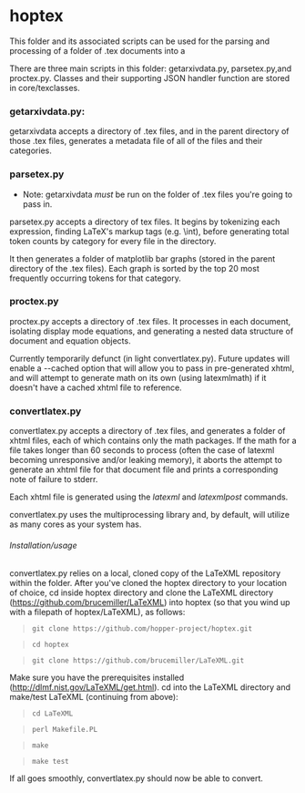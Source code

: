 # hoptex

This folder and its associated scripts can be used for the parsing and processing of a folder of .tex documents into a

There are three main scripts in this folder: getarxivdata.py, parsetex.py,and proctex.py.
Classes and their supporting JSON handler function are stored in core/texclasses.

### getarxivdata.py:
getarxivdata accepts a directory of .tex files, and in the parent directory of those .tex files, generates a metadata file of all of the files and their categories.

### parsetex.py
* Note: getarxivdata *must* be run on the folder of .tex files you're going to pass in.

parsetex.py accepts a directory of tex files. It begins by tokenizing each expression, finding LaTeX's markup tags (e.g. \\int), before generating total token counts by category for every file in the directory.

It then generates a folder of matplotlib bar graphs (stored in the parent directory of the .tex files). Each graph is sorted by the top 20 most frequently occurring tokens for that category.

### proctex.py

proctex.py accepts a directory of .tex files. It processes in each document, isolating display mode equations, and generating a nested data structure of document and equation objects.

Currently temporarily defunct (in light convertlatex.py). Future updates will enable a --cached option that will allow you to pass in pre-generated xhtml, and will attempt to generate math on its own (using latexmlmath) if it doesn't have a cached xhtml file to reference.

### convertlatex.py

convertlatex.py accepts a directory of .tex files, and generates a folder of xhtml files, each of which contains only the math packages. If the math for a file takes longer than 60 seconds to process (often the case of latexml becoming unresponsive and/or leaking memory), it aborts the attempt to generate an xhtml file for that document file and prints a corresponding note of failure to stderr.

Each xhtml file is generated using the *latexml* and *latexmlpost* commands.

convertlatex.py uses the multiprocessing library and, by default, will utilize as many cores as your system has.

###### Installation/usage

convertlatex.py relies on a local, cloned copy of the LaTeXML repository within the folder. After you've cloned the hoptex directory to your location of choice, cd inside hoptex directory and clone the LaTeXML directory (https://github.com/brucemiller/LaTeXML) into hoptex (so that you wind up with a filepath of hoptex/LaTeXML), as follows:

> `git clone https://github.com/hopper-project/hoptex.git`

> `cd hoptex`

> `git clone https://github.com/brucemiller/LaTeXML.git`

Make sure you have the prerequisites installed (http://dlmf.nist.gov/LaTeXML/get.html). cd into the LaTeXML directory and make/test LaTeXML (continuing from above):

> `cd LaTeXML`

>`perl Makefile.PL`

>`make`

> `make test`

If all goes smoothly, convertlatex.py should now be able to convert.
